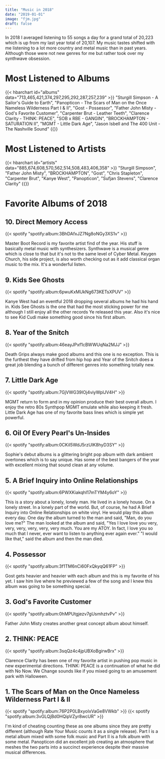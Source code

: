 ```yaml
---
title: "Music in 2018"
date: "2019-01-01"
image: "fjm.jpg"
draft: false
---
```


In 2018 I averaged listening to 55 songs a day for a grand total of 20,223 which is up from my last year total of 20,107. My music tastes shifted with me listening to a lot more country and metal music than in past years. Although those were not new genres for me but rather took over my synthwave obsession.

<!--more-->

# Most Listened to Albums

{{< hbarchart id="albums" data="713,465,421,374,297,295,292,287,257,239" >}}
"Sturgill Simpson - A Sailor's Guide to Earth",
"Panopticon - The Scars of Man on the Once Nameless Wilderness Part I & II",
"Gost - Possessor",
"Father John Misty - God's Favorite Customer",
"Carpenter Brut - Leather Teeth",
"Clarence Clarity - THINK: PEACE",
"SOB x RBE - GANGIN",
"BROCKHAMPTON - SATURATION II",
"MGMT - Little Dark Age",
"Jason Isbell and The 400 Unit - The Nashville Sound"
{{</hbarchart>}}

# Most Listened to Artists

{{< hbarchart id="artists" data="885,674,608,570,562,514,508,483,406,358" >}}
"Sturgill Simpson",
"Father John Misty",
"BROCKHAMPTON",
"Gost",
"Chris Stapleton",
"Carpenter Brut",
"Kanye West",
"Panopticon",
"Sufjan Stevens",
"Clarence Clarity"
{{</hbarchart>}}

# Favorite Albums of 2018

## 10. Direct Memory Access

{{< spotify "spotify:album:3BhDAfxJZ7Ng8oNGy3XS1v" >}}

Master Boot Record is my favorite artist find of the year. His stuff is basically metal music with synthesizers. Synthwave is a musical genre which is close to that but it's not to the same level of Cyber Metal. Keygen Church, his side project, is also worth checking out as it add classical organ music to the mix. It's a wonderful listen.


## 9. Kids See Ghosts

{{< spotify "spotify:album:6pwuKxMUkNg673KETsXPUV" >}}

Kanye West had an eventful 2018 dropping several albums he had his hand in. Kids See Ghosts is the one that had the most sticking power for me although I still enjoy all the other records Ye released this year. Also it's nice to see Kid Cudi make something good since his first album.

## 8. Year of the Snitch

{{< spotify "spotify:album:46eayJPxf1cBWWUqNa2MJJ" >}}

Death Grips always make good albums and this one is no exception. This is the furthest they have drifted from hip hop and Year of the Snitch does a great job blending a bunch of different genres into something totally new.

## 7. Little Dark Age

{{< spotify "spotify:album:7GjVWG39IOj4viyWplJV4H" >}}

MGMT return to form and in my opinion produce their best overall album. I enjoy the retro 80s Synthpop MGMT emulate while also keeping it fresh. Little Dark Age has one of my favorite bass lines which is simple yet powerful.

## 6. Oil Of Every Pearl's Un-Insides 

{{< spotify "spotify:album:0CKiI5WdJ5rzUIK8hyD3SY" >}}

Sophie's debut albums is a glittering bright pop album with dark ambient overtones which is to say unique. Has some of the best bangers of the year with excellent mixing that sound clean at any volume.

## 5. A Brief Inquiry into Online Relationships 

{{< spotify "spotify:album:6PWXKiakqhI17mTYM4y6oY" >}}

This is a story about a lonely, lonely man. He lived in a lonely house. On a lonely street. In a lonely part of the world. But, of course, he had A Brief Inquiry into Online Relationships on white vinyl. He would play this album every day. One day the album turned to the man and said, "Man, do you love me?" The man looked at the album and said, "Yes I love love you very, very, very, very, very, very much. You are my ATOY. In fact, I love you so much that I never, ever want to listen to anything ever again ever." "I would like that," said the album and then the man died.

## 4. Possessor

{{< spotify "spotify:album:3f1TM6nCi60FxQkyqQ61FP" >}}

Gost gets heavier and heavier with each album and this is my favorite of his yet. I saw him live where he previewed a few of the song and I knew this album was going to be something special.

## 3. God's Favorite Customer

{{< spotify "spotify:album:0hMPUtgjezv7gUsmhztvPv" >}}

Father John Misty creates another great concept album about himself.

## 2. THINK: PEACE

{{< spotify "spotify:album:3sqQz4c4jpUBXoBgirwBrx" >}}

Clarence Clarity has been one of my favorite artist in pushing pop music in new experimental directions. THINK: PEACE is a continuation of what he did with No Now. We Change sounds like if you mixed going to an amusement park with Halloween.

## 1. The Scars of Man on the Once Nameless Wilderness Part I & II

{{< spotify "spotify:album:76P2P0LBxyoIxVaGe8VWkb" >}}
{{< spotify "spotify:album:3vGLQjBd0HQipVZyr8wcUR" >}}

I'm kind of cheating counting these as one albums since they are pretty different (although Rate Your Music counts it as a single release). Part I is a metal album mixed with some folk music and Part II is a folk album with some metal. Panopticon did an excellent job creating an atmosphere that meshes the two parts into a succinct experience despite their massive musical differences.
